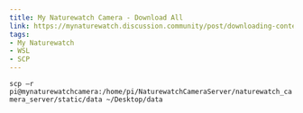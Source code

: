 ```yaml
---
title: My Naturewatch Camera - Download All
link: https://mynaturewatch.discussion.community/post/downloading-content-from-your-camera-with-scp-11413216
tags:
- My Naturewatch
- WSL
- SCP
---
```

`scp –r pi@mynaturewatchcamera:/home/pi/NaturewatchCameraServer/naturewatch_camera_server/static/data ~/Desktop/data`
